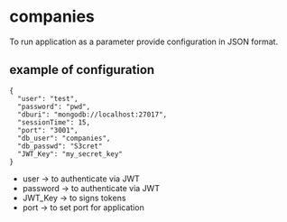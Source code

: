 # companies
To run application as a parameter provide configuration in JSON format.
## example of configuration 
```
{
  "user": "test",
  "password": "pwd",
  "dburi": "mongodb://localhost:27017",
  "sessionTime": 15,
  "port": "3001",
  "db_user": "companies",
  "db_passwd": "S3cret"
  "JWT_Key": "my_secret_key"
}

```
* user -> to authenticate via JWT
* password -> to authenticate via JWT
* JWT_Key -> to signs tokens
* port -> to set port for application